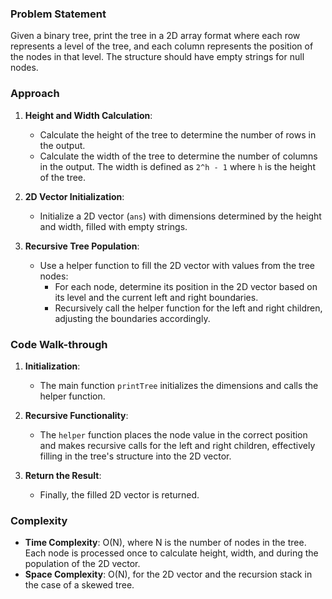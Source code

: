 ### Problem Statement
Given a binary tree, print the tree in a 2D array format where each row represents a level of the tree, and each column represents the position of the nodes in that level. The structure should have empty strings for null nodes.

### Approach
1. **Height and Width Calculation**:
   - Calculate the height of the tree to determine the number of rows in the output.
   - Calculate the width of the tree to determine the number of columns in the output. The width is defined as `2^h - 1` where `h` is the height of the tree.

2. **2D Vector Initialization**:
   - Initialize a 2D vector (`ans`) with dimensions determined by the height and width, filled with empty strings.

3. **Recursive Tree Population**:
   - Use a helper function to fill the 2D vector with values from the tree nodes:
     - For each node, determine its position in the 2D vector based on its level and the current left and right boundaries.
     - Recursively call the helper function for the left and right children, adjusting the boundaries accordingly.

### Code Walk-through
1. **Initialization**:
   - The main function `printTree` initializes the dimensions and calls the helper function.

2. **Recursive Functionality**:
   - The `helper` function places the node value in the correct position and makes recursive calls for the left and right children, effectively filling in the tree's structure into the 2D vector.

3. **Return the Result**:
   - Finally, the filled 2D vector is returned.

### Complexity
- **Time Complexity**: O(N), where N is the number of nodes in the tree. Each node is processed once to calculate height, width, and during the population of the 2D vector.
- **Space Complexity**: O(N), for the 2D vector and the recursion stack in the case of a skewed tree.
